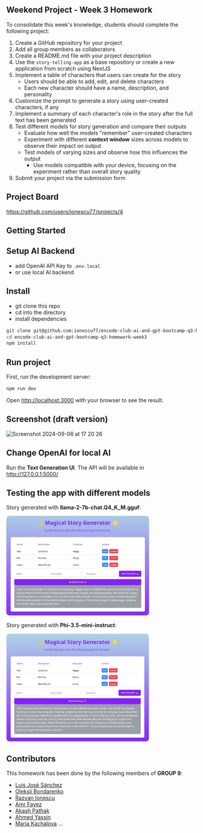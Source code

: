 ## Weekend Project - Week 3 Homework

To consolidate this week's knowledge, students should complete the following project:

1. Create a GitHub repository for your project
2. Add all group members as collaborators
3. Create a README.md file with your project description
4. Use the `story-telling-app` as a base repository or create a new application from scratch using NextJS
5. Implement a table of characters that users can create for the story
   - Users should be able to add, edit, and delete characters
   - Each new character should have a name, description, and personality
6. Customize the prompt to generate a story using user-created characters, if any
7. Implement a summary of each character's role in the story after the full text has been generated
8. Test different models for story generation and compare their outputs
   - Evaluate how well the models "remember" user-created characters
   - Experiment with different **context window** sizes across models to observe their impact on output
   - Test models of varying sizes and observe how this influences the output
     - Use models compatible with your device, focusing on the experiment rather than overall story quality
9. Submit your project via the submission form

## Project Board
https://github.com/users/ionescu77/projects/4

## Getting Started

## Setup AI Backend
- add OpenAI API Key to `.env.local`
- or use local AI backend

## Install
- git clone this repo
- cd into the directory
- install dependencies

```bash
git clone git@github.com:ionescu77/encode-club-ai-and-gpt-bootcamp-q3-homework-week3.git
cd encode-club-ai-and-gpt-bootcamp-q3-homework-week3
npm install
```

## Run project
First, run the development server:

```bash
npm run dev
```

Open [http://localhost:3000](http://localhost:3000) with your browser to see the result.

## Screenshot (draft version)

<img width="75%" alt="Screenshot 2024-09-06 at 17 20 26" src="https://github.com/user-attachments/assets/c62aa6b3-668a-400d-ae24-5b44f1293055">

## Change OpenAI for local AI

Run the **Text Generation UI**. The API will be available in <http://127.0.0.1:5000/>

## Testing the app with different models

Story generated with **llama-2-7b-chat.Q4_K_M.gguf**:

<img width="75%" alt="" src="images/screenshot-llama.png">

Story generated with **Phi-3.5-mini-instruct**:

<img width="75%" alt="" src="images/screenshot-phi.png">

## Contributors
This homework has been done by the following members of **GROUP 9**:

* [Luis José Sánchez](https://github.com/LuisJoseSanchez)
* [Oleksii Bondarenko](https://github.com/alexmazaltov)
* [Razvan Ionescu](https://github.com/ionescu77)
* [Amr Fayez](https://github.com/amrfayez)
* [Akash Pathak](https://github.com/akkikumar72)
* [Ahmed Yassin](https://github.com/AYassin01)
* [Maria Kachalova](https://github.com/MaryFox)
...
